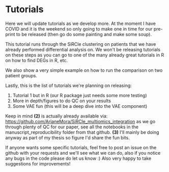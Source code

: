 # Tutorials

Here we will update tutorials as we develop more. At the moment I have COVID and it is the weekend so only going to make 
one in time for our pre-print to be released (then go do some painting and make some soup).  

This tutorial runs through the SiRCle clustering on patients that we have already performed differential analysis on.
We won't be releasing tutorials on these steps as you can go to one of the many already great tutorials in R on how
 to find DEGs in R, etc.  

We also show a very simple example on how to run the comparison on two patient groups.

Lastly, this is the list of tutorials we're planning on releasing:  

1. Tutorial 1 but in R (our R package just needs some more testing)  
2. More in depth/figures to do QC on your results   
3. Some VAE fun (this will be a deep dive into the VAE component)  

Keep in mind **(2)** is actually already available via: https://github.com/ArianeMora/SiRCle_multiomics_integration as we 
go through plenty of QC for our paper, see all the notebooks in the manuscript_reproducibility folder from that github.
**(3)** I'll mainly be doing anyway as part of my thesis so figure I'd share the fun bits.   

If anyone wants some specific tutorials, feel free to post an issue on the github with 
your requests and we'll see what we can do, also if you notice any bugs in the code please do let us know :) 
Also very happy to take suggestions for improvements!  